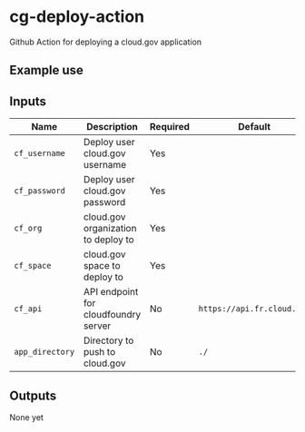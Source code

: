 # cg-deploy-action

Github Action for deploying a cloud.gov application

## Example use


## Inputs

| Name | Description | Required | Default |
| ---- | ----------- | -------- | ------- |
| `cf_username` | Deploy user cloud.gov username | Yes | |
| `cf_password` | Deploy user cloud.gov password | Yes | |
| `cf_org` | cloud.gov organization to deploy to | Yes | |
| `cf_space` | cloud.gov space to deploy to | Yes | |
| `cf_api` | API endpoint for cloudfoundry server | No | `https://api.fr.cloud.gov` |
| `app_directory` | Directory to push to cloud.gov | No | `./` |

## Outputs

None yet
